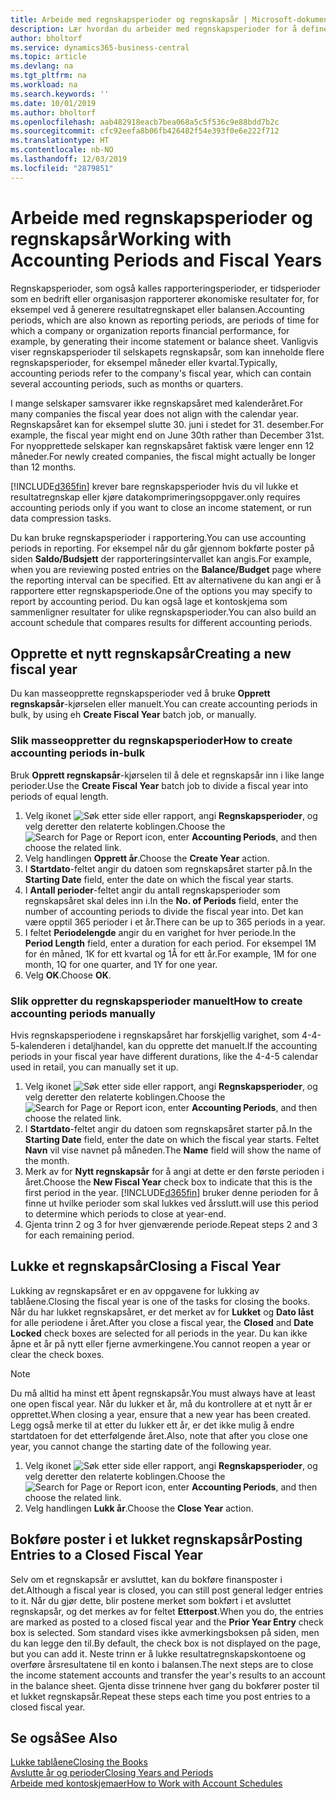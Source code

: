```yaml
---
title: Arbeide med regnskapsperioder og regnskapsår | Microsoft-dokumentasjon
description: Lær hvordan du arbeider med regnskapsperioder for å definere når bedriften rapporterer økonomiske resultater.
author: bholtorf
ms.service: dynamics365-business-central
ms.topic: article
ms.devlang: na
ms.tgt_pltfrm: na
ms.workload: na
ms.search.keywords: ''
ms.date: 10/01/2019
ms.author: bholtorf
ms.openlocfilehash: aab482918eacb7bea068a5c5f536c9e88bdd7b2c
ms.sourcegitcommit: cfc92eefa8b06fb426482f54e393f0e6e222f712
ms.translationtype: HT
ms.contentlocale: nb-NO
ms.lasthandoff: 12/03/2019
ms.locfileid: "2879851"
---
```

# <a name="working-with-accounting-periods-and-fiscal-years"></a><span data-ttu-id="e6eb5-103">Arbeide med regnskapsperioder og regnskapsår</span><span class="sxs-lookup"><span data-stu-id="e6eb5-103">Working with Accounting Periods and Fiscal Years</span></span>
<span data-ttu-id="e6eb5-104">Regnskapsperioder, som også kalles rapporteringsperioder, er tidsperioder som en bedrift eller organisasjon rapporterer økonomiske resultater for, for eksempel ved å generere resultatregnskapet eller balansen.</span><span class="sxs-lookup"><span data-stu-id="e6eb5-104">Accounting periods, which are also known as reporting periods, are periods of time for which a company or organization reports financial performance, for example, by generating their income statement or balance sheet.</span></span> <span data-ttu-id="e6eb5-105">Vanligvis viser regnskapsperioder til selskapets regnskapsår, som kan inneholde flere regnskapsperioder, for eksempel måneder eller kvartal.</span><span class="sxs-lookup"><span data-stu-id="e6eb5-105">Typically, accounting periods refer to the company's fiscal year, which can contain several accounting periods, such as months or quarters.</span></span>

<span data-ttu-id="e6eb5-106">I mange selskaper samsvarer ikke regnskapsåret med kalenderåret.</span><span class="sxs-lookup"><span data-stu-id="e6eb5-106">For many companies the fiscal year does not align with the calendar year.</span></span> <span data-ttu-id="e6eb5-107">Regnskapsåret kan for eksempel slutte 30. juni i stedet for 31. desember.</span><span class="sxs-lookup"><span data-stu-id="e6eb5-107">For example, the fiscal year might end on June 30th rather than December 31st.</span></span> <span data-ttu-id="e6eb5-108">For nyopprettede selskaper kan regnskapsåret faktisk være lenger enn 12 måneder.</span><span class="sxs-lookup"><span data-stu-id="e6eb5-108">For newly created companies, the fiscal might actually be longer than 12 months.</span></span> 

[!INCLUDE[d365fin](includes/d365fin_md.md)] <span data-ttu-id="e6eb5-109">krever bare regnskapsperioder hvis du vil lukke et resultatregnskap eller kjøre datakomprimeringsoppgaver.</span><span class="sxs-lookup"><span data-stu-id="e6eb5-109">only requires accounting periods only if you want to close an income statement, or run data compression tasks.</span></span> 

<span data-ttu-id="e6eb5-110">Du kan bruke regnskapsperioder i rapportering.</span><span class="sxs-lookup"><span data-stu-id="e6eb5-110">You can use accounting periods in reporting.</span></span> <span data-ttu-id="e6eb5-111">For eksempel når du går gjennom bokførte poster på siden **Saldo/Budsjett** der rapporteringsintervallet kan angis.</span><span class="sxs-lookup"><span data-stu-id="e6eb5-111">For example, when you are reviewing posted entries on the **Balance/Budget** page where the reporting interval can be specified.</span></span> <span data-ttu-id="e6eb5-112">Ett av alternativene du kan angi er å rapportere etter regnskapsperiode.</span><span class="sxs-lookup"><span data-stu-id="e6eb5-112">One of the options you may specify to report by accounting period.</span></span> <span data-ttu-id="e6eb5-113">Du kan også lage et kontoskjema som sammenligner resultater for ulike regnskapsperioder.</span><span class="sxs-lookup"><span data-stu-id="e6eb5-113">You can also build an account schedule that compares results for different accounting periods.</span></span>

## <a name="creating-a-new-fiscal-year"></a><span data-ttu-id="e6eb5-114">Opprette et nytt regnskapsår</span><span class="sxs-lookup"><span data-stu-id="e6eb5-114">Creating a new fiscal year</span></span>
<span data-ttu-id="e6eb5-115">Du kan masseopprette regnskapsperioder ved å bruke **Opprett regnskapsår**-kjørselen eller manuelt.</span><span class="sxs-lookup"><span data-stu-id="e6eb5-115">You can create accounting periods in bulk, by using eh **Create Fiscal Year** batch job, or manually.</span></span>

### <a name="how-to-create-accounting-periods-in-bulk"></a><span data-ttu-id="e6eb5-116">Slik masseoppretter du regnskapsperioder</span><span class="sxs-lookup"><span data-stu-id="e6eb5-116">How to create accounting periods in-bulk</span></span>
<span data-ttu-id="e6eb5-117">Bruk **Opprett regnskapsår**-kjørselen til å dele et regnskapsår inn i like lange perioder.</span><span class="sxs-lookup"><span data-stu-id="e6eb5-117">Use the **Create Fiscal Year** batch job to divide a fiscal year into periods of equal length.</span></span>  

1. <span data-ttu-id="e6eb5-118">Velg ikonet ![Søk etter side eller rapport](media/ui-search/search_small.png "Ikonet Søk etter side eller rapport"), angi **Regnskapsperioder**, og velg deretter den relaterte koblingen.</span><span class="sxs-lookup"><span data-stu-id="e6eb5-118">Choose the ![Search for Page or Report](media/ui-search/search_small.png "Search for Page or Report icon") icon, enter **Accounting Periods**, and then choose the related link.</span></span>  
2. <span data-ttu-id="e6eb5-119">Velg handlingen **Opprett år**.</span><span class="sxs-lookup"><span data-stu-id="e6eb5-119">Choose the **Create Year** action.</span></span>  <!--What about the Scheduling option? Should we mention that? There's also the Report Output Type field...-->
3. <span data-ttu-id="e6eb5-120">I **Startdato**-feltet angir du datoen som regnskapsåret starter på.</span><span class="sxs-lookup"><span data-stu-id="e6eb5-120">In the **Starting Date** field, enter the date on which the fiscal year starts.</span></span>  
4. <span data-ttu-id="e6eb5-121">I **Antall perioder**-feltet angir du antall regnskapsperioder som regnskapsåret skal deles inn i.</span><span class="sxs-lookup"><span data-stu-id="e6eb5-121">In the **No. of Periods** field, enter the number of accounting periods to divide the fiscal year into.</span></span> <span data-ttu-id="e6eb5-122">Det kan være opptil 365 perioder i et år.</span><span class="sxs-lookup"><span data-stu-id="e6eb5-122">There can be up to 365 periods in a year.</span></span>  
5. <span data-ttu-id="e6eb5-123">I feltet **Periodelengde** angir du en varighet for hver periode.</span><span class="sxs-lookup"><span data-stu-id="e6eb5-123">In the **Period Length** field, enter a duration for each period.</span></span> <span data-ttu-id="e6eb5-124">For eksempel 1M for én måned, 1K for ett kvartal og 1Å for ett år.</span><span class="sxs-lookup"><span data-stu-id="e6eb5-124">For example, 1M for one month, 1Q for one quarter, and 1Y for one year.</span></span>  
6. <span data-ttu-id="e6eb5-125">Velg **OK**.</span><span class="sxs-lookup"><span data-stu-id="e6eb5-125">Choose **OK**.</span></span>  

### <a name="how-to-create-accounting-periods-manually"></a><span data-ttu-id="e6eb5-126">Slik oppretter du regnskapsperioder manuelt</span><span class="sxs-lookup"><span data-stu-id="e6eb5-126">How to create accounting periods manually</span></span>
<span data-ttu-id="e6eb5-127">Hvis regnskapsperiodene i regnskapsåret har forskjellig varighet, som 4-4-5-kalenderen i detaljhandel, kan du opprette det manuelt.</span><span class="sxs-lookup"><span data-stu-id="e6eb5-127">If the accounting periods in your fiscal year have different durations, like the 4-4-5 calendar used in retail, you can manually set it up.</span></span>  
  
1. <span data-ttu-id="e6eb5-128">Velg ikonet ![Søk etter side eller rapport](media/ui-search/search_small.png "Ikonet Søk etter side eller rapport"), angi **Regnskapsperioder**, og velg deretter den relaterte koblingen.</span><span class="sxs-lookup"><span data-stu-id="e6eb5-128">Choose the ![Search for Page or Report](media/ui-search/search_small.png "Search for Page or Report icon") icon, enter **Accounting Periods**, and then choose the related link.</span></span>  
2. <span data-ttu-id="e6eb5-129">I **Startdato**-feltet angir du datoen som regnskapsåret starter på.</span><span class="sxs-lookup"><span data-stu-id="e6eb5-129">In the **Starting Date** field, enter the date on which the fiscal year starts.</span></span> <span data-ttu-id="e6eb5-130">Feltet **Navn** vil vise navnet på måneden.</span><span class="sxs-lookup"><span data-stu-id="e6eb5-130">The **Name** field will show the name of the month.</span></span>  
3. <span data-ttu-id="e6eb5-131">Merk av for **Nytt regnskapsår** for å angi at dette er den første perioden i året.</span><span class="sxs-lookup"><span data-stu-id="e6eb5-131">Choose the **New Fiscal Year** check box to indicate that this is the first period in the year.</span></span> [!INCLUDE[d365fin](includes/d365fin_md.md)] <span data-ttu-id="e6eb5-132">bruker denne perioden for å finne ut hvilke perioder som skal lukkes ved årsslutt.</span><span class="sxs-lookup"><span data-stu-id="e6eb5-132">will use this period to determine which periods to close at year-end.</span></span>
4. <span data-ttu-id="e6eb5-133">Gjenta trinn 2 og 3 for hver gjenværende periode.</span><span class="sxs-lookup"><span data-stu-id="e6eb5-133">Repeat steps 2 and 3 for each remaining period.</span></span>  

## <a name="closing-a-fiscal-year"></a><span data-ttu-id="e6eb5-134">Lukke et regnskapsår</span><span class="sxs-lookup"><span data-stu-id="e6eb5-134">Closing a Fiscal Year</span></span>
<span data-ttu-id="e6eb5-135">Lukking av regnskapsåret er en av oppgavene for lukking av tablåene.</span><span class="sxs-lookup"><span data-stu-id="e6eb5-135">Closing the fiscal year is one of the tasks for closing the books.</span></span> <span data-ttu-id="e6eb5-136">Når du har lukket regnskapsåret, er det merket av for **Lukket** og **Dato låst** for alle periodene i året.</span><span class="sxs-lookup"><span data-stu-id="e6eb5-136">After you close a fiscal year, the **Closed** and **Date Locked** check boxes are selected for all periods in the year.</span></span> <span data-ttu-id="e6eb5-137">Du kan ikke åpne et år på nytt eller fjerne avmerkingene.</span><span class="sxs-lookup"><span data-stu-id="e6eb5-137">You cannot reopen a year or clear the check boxes.</span></span>

> [!NOTE]  
>  <span data-ttu-id="e6eb5-138">Du må alltid ha minst ett åpent regnskapsår.</span><span class="sxs-lookup"><span data-stu-id="e6eb5-138">You must always have at least one open fiscal year.</span></span> <span data-ttu-id="e6eb5-139">Når du lukker et år, må du kontrollere at et nytt år er opprettet.</span><span class="sxs-lookup"><span data-stu-id="e6eb5-139">When closing a year, ensure that a new year has been created.</span></span> <span data-ttu-id="e6eb5-140">Legg også merke til at etter du lukker ett år, er det ikke mulig å endre startdatoen for det etterfølgende året.</span><span class="sxs-lookup"><span data-stu-id="e6eb5-140">Also, note that after you close one year, you cannot change the starting date of the following year.</span></span>

1. <span data-ttu-id="e6eb5-141">Velg ikonet ![Søk etter side eller rapport](media/ui-search/search_small.png "Ikonet Søk etter side eller rapport"), angi **Regnskapsperioder**, og velg deretter den relaterte koblingen.</span><span class="sxs-lookup"><span data-stu-id="e6eb5-141">Choose the ![Search for Page or Report](media/ui-search/search_small.png "Search for Page or Report icon") icon, enter **Accounting Periods**, and then choose the related link.</span></span>  
2. <span data-ttu-id="e6eb5-142">Velg handlingen **Lukk år**.</span><span class="sxs-lookup"><span data-stu-id="e6eb5-142">Choose the **Close Year** action.</span></span>  

## <a name="posting-entries-to-a-closed-fiscal-year"></a><span data-ttu-id="e6eb5-143">Bokføre poster i et lukket regnskapsår</span><span class="sxs-lookup"><span data-stu-id="e6eb5-143">Posting Entries to a Closed Fiscal Year</span></span>
<span data-ttu-id="e6eb5-144">Selv om et regnskapsår er avsluttet, kan du bokføre finansposter i det.</span><span class="sxs-lookup"><span data-stu-id="e6eb5-144">Although a fiscal year is closed, you can still post general ledger entries to it.</span></span> <span data-ttu-id="e6eb5-145">Når du gjør dette, blir postene merket som bokført i et avsluttet regnskapsår, og det merkes av for feltet **Etterpost**.</span><span class="sxs-lookup"><span data-stu-id="e6eb5-145">When you do, the entries are marked as posted to a closed fiscal year and the **Prior Year Entry** check box is selected.</span></span> <span data-ttu-id="e6eb5-146">Som standard vises ikke avmerkingsboksen på siden, men du kan legge den til.</span><span class="sxs-lookup"><span data-stu-id="e6eb5-146">By default, the check box is not displayed on the page, but you can add it.</span></span> <span data-ttu-id="e6eb5-147">Neste trinn er å lukke resultatregnskapskontoene og overføre årsresultatene til en konto i balansen.</span><span class="sxs-lookup"><span data-stu-id="e6eb5-147">The next steps are to close the income statement accounts and transfer the year's results to an account in the balance sheet.</span></span> <span data-ttu-id="e6eb5-148">Gjenta disse trinnene hver gang du bokfører poster til et lukket regnskapsår.</span><span class="sxs-lookup"><span data-stu-id="e6eb5-148">Repeat these steps each time you post entries to a closed fiscal year.</span></span>

## <a name="see-also"></a><span data-ttu-id="e6eb5-149">Se også</span><span class="sxs-lookup"><span data-stu-id="e6eb5-149">See Also</span></span>
[<span data-ttu-id="e6eb5-150">Lukke tablåene</span><span class="sxs-lookup"><span data-stu-id="e6eb5-150">Closing the Books</span></span>](year-close-books.md)  
[<span data-ttu-id="e6eb5-151">Avslutte år og perioder</span><span class="sxs-lookup"><span data-stu-id="e6eb5-151">Closing Years and Periods</span></span>](year-close-years-periods.md)  
[<span data-ttu-id="e6eb5-152">Arbeide med kontoskjemaer</span><span class="sxs-lookup"><span data-stu-id="e6eb5-152">How to Work with Account Schedules</span></span>](bi-how-work-account-schedule.md)  
  





